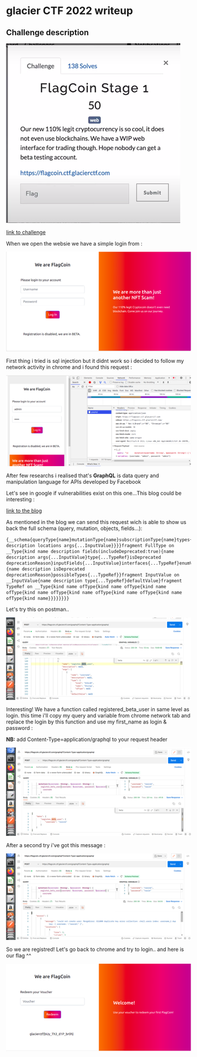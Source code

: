 # glacier CTF 2022 writeup

## Challenge description
![Challenge description](assets/description.png)




[link to challenge](https://flagcoin.ctf.glacierctf.com/)


When we open the websie we have a simple login from :


![websiteview](assets/websiteview.png)


First thing i tried is sql injection but it didnt work so i decided to follow my network activity in chrome and i found this request :


![network](assets/network.png)



After few researchs i realised that's **GraphQL** is data query and manipulation language for APIs developed by Facebook


Let's see in google if vulnerabilities exist on this one...This blog could be interesting : 

[link to the blog](https://blog.yeswehack.com/yeswerhackers/how-exploit-graphql-endpoint-bug-bounty)


As mentioned in the blog we can send this request wich is able to show us back the full schema 
(query, mutation, objects, fields…):

```
{__schema{queryType{name}mutationType{name}subscriptionType{name}types{...FullType}directives{name description locations args{...InputValue}}}}fragment FullType on __Type{kind name description fields(includeDeprecated:true){name description args{...InputValue}type{...TypeRef}isDeprecated deprecationReason}inputFields{...InputValue}interfaces{...TypeRef}enumValues(includeDeprecated:true){name description isDeprecated deprecationReason}possibleTypes{...TypeRef}}fragment InputValue on __InputValue{name description type{...TypeRef}defaultValue}fragment TypeRef on __Type{kind name ofType{kind name ofType{kind name ofType{kind name ofType{kind name ofType{kind name ofType{kind name ofType{kind name}}}}}}}}
```

Let's try this on postman..

![postmanrequest](assets/postmanrequest.png)

Interesting! We have a function called registered_beta_user in same level as login. this time i'll copy my query and variable from chrome network tab and replace the login by this function and use my first_name as login & password : 

**NB:** add Content-Type=application/graphql to your request header

![registertry](assets/registertry.png)


After a second try i've got this message : 


![secondregister](assets/secondregister.png)
 

So we are registred! Let's go back to chrome and try to login.. and here is our flag ^^

![logged](assets/logged.png)
